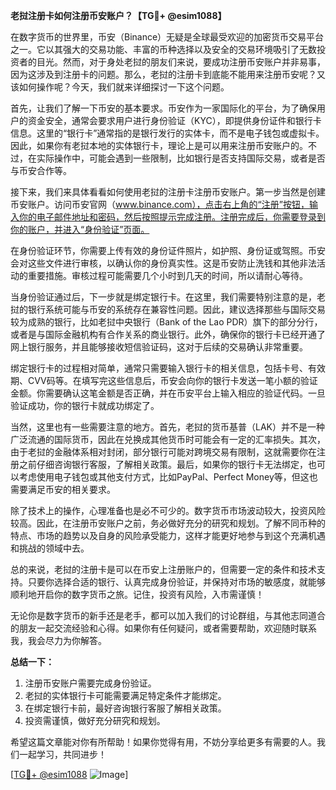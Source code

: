 **老挝注册卡如何注册币安账户？【TG💪+ @esim1088】**

在数字货币的世界里，币安（Binance）无疑是全球最受欢迎的加密货币交易平台之一。它以其强大的交易功能、丰富的币种选择以及安全的交易环境吸引了无数投资者的目光。然而，对于身处老挝的朋友们来说，要成功注册币安账户并非易事，因为这涉及到注册卡的问题。那么，老挝的注册卡到底能不能用来注册币安呢？又该如何操作呢？今天，我们就来详细探讨一下这个问题。

首先，让我们了解一下币安的基本要求。币安作为一家国际化的平台，为了确保用户的资金安全，通常会要求用户进行身份验证（KYC），即提供身份证件和银行卡信息。这里的“银行卡”通常指的是银行发行的实体卡，而不是电子钱包或虚拟卡。因此，如果你有老挝本地的实体银行卡，理论上是可以用来注册币安账户的。不过，在实际操作中，可能会遇到一些限制，比如银行是否支持国际交易，或者是否与币安合作等。

接下来，我们来具体看看如何使用老挝的注册卡注册币安账户。第一步当然是创建币安账户。访问币安官网（www.binance.com），点击右上角的“注册”按钮，输入你的电子邮件地址和密码，然后按照提示完成注册。注册完成后，你需要登录到你的账户，并进入“身份验证”页面。

在身份验证环节，你需要上传有效的身份证件照片，如护照、身份证或驾照。币安会对这些文件进行审核，以确认你的身份真实性。这是币安防止洗钱和其他非法活动的重要措施。审核过程可能需要几个小时到几天的时间，所以请耐心等待。

当身份验证通过后，下一步就是绑定银行卡。在这里，我们需要特别注意的是，老挝的银行系统可能与币安的系统存在兼容性问题。因此，建议选择那些与国际交易较为成熟的银行，比如老挝中央银行（Bank of the Lao PDR）旗下的部分分行，或者是与国际金融机构有合作关系的商业银行。此外，确保你的银行卡已经开通了网上银行服务，并且能够接收短信验证码，这对于后续的交易确认非常重要。

绑定银行卡的过程相对简单，通常只需要输入银行卡的相关信息，包括卡号、有效期、CVV码等。在填写完这些信息后，币安会向你的银行卡发送一笔小额的验证金额。你需要确认这笔金额是否正确，并在币安平台上输入相应的验证代码。一旦验证成功，你的银行卡就成功绑定了。

当然，这里也有一些需要注意的地方。首先，老挝的货币基普（LAK）并不是一种广泛流通的国际货币，因此在兑换成其他货币时可能会有一定的汇率损失。其次，由于老挝的金融体系相对封闭，部分银行可能对跨境交易有限制，这就需要你在注册之前仔细咨询银行客服，了解相关政策。最后，如果你的银行卡无法绑定，也可以考虑使用电子钱包或其他支付方式，比如PayPal、Perfect Money等，但这也需要满足币安的相关要求。

除了技术上的操作，心理准备也是必不可少的。数字货币市场波动较大，投资风险较高。因此，在注册币安账户之前，务必做好充分的研究和规划。了解不同币种的特点、市场的趋势以及自身的风险承受能力，这样才能更好地参与到这个充满机遇和挑战的领域中去。

总的来说，老挝的注册卡是可以在币安上注册账户的，但需要一定的条件和技术支持。只要你选择合适的银行、认真完成身份验证，并保持对市场的敏感度，就能够顺利地开启你的数字货币之旅。记住，投资有风险，入市需谨慎！

无论你是数字货币的新手还是老手，都可以加入我们的讨论群组，与其他志同道合的朋友一起交流经验和心得。如果你有任何疑问，或者需要帮助，欢迎随时联系我，我会尽力为你解答。

**总结一下：**
1. 注册币安账户需要完成身份验证。
2. 老挝的实体银行卡可能需要满足特定条件才能绑定。
3. 在绑定银行卡前，最好咨询银行客服了解相关政策。
4. 投资需谨慎，做好充分研究和规划。

希望这篇文章能对你有所帮助！如果你觉得有用，不妨分享给更多有需要的人。我们一起学习，共同进步！

[[TG💪+ @esim1088](https://t.me/s/esim1088) ![Image](https://i.postimg.cc/4NQfJmqS/Snipaste-2025-05-13-00-14-12.png)]
